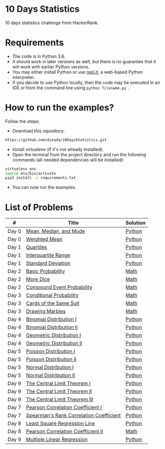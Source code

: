 # 10 Days Statistics 
10 days statistics challenge from HackerRank.

<h1>Requirements</h1>

* The code is in Python 3.6. 
* It should work in later versions as well, but there is no guarantee that it will work with earlier Python versions.
* You may either install Python or use <a href="repl.it">repl.it</a>, a web-based Python interpreter. 
* If you decide to use Python locally, then the code may be executed in an IDE or from the command line using ```python filename.py ```.

<h1>How to run the examples?</h1>

Follow the steps:

- Download this repository: 
 
 ```bash 
https://github.com/djeada/10DaysStatistics.git
```
 
- Install <i>virtualenv</i> (if it's not already installed).
- Open the terminal from the project directory and run the following commands (all needed dependencies will be installed):
 
```bash
virtualenv env
source env/bin/activate
pip3 install -r requirements.txt
```

- You can now run the examples.

<h1>List of Problems</h1>

<table>
    <thead>
        <tr>
            <th>#</th>
            <th>Title</th>
            <th>Solution</th>
        </tr>
    </thead>
    <tbody>
        <tr>
            <td>Day 0</td>
            <td><a href="https://www.hackerrank.com/challenges/s10-basic-statistics/problem">Mean, Median, and Mode
</a></td>
            <td><a href="https://github.com/djeada/10DaysStatistics/blob/master/src/day_0/mean_mode_median.py">Python</a></td>
        </tr>
        <tr>
            <td>Day 0</td>
            <td><a href="https://www.hackerrank.com/challenges/s10-weighted-mean" rel="nofollow">Weighted Mean</a></td>
            <td><a href="https://github.com/djeada/10DaysStatistics/blob/master/src/day_0/weighted_mean.py">Python</a></td>
        </tr>
        <tr>
            <td>Day 1</td>
            <td><a href="https://www.hackerrank.com/challenges/s10-quartiles" rel="nofollow">Quartiles</a></td>
            <td><a href="https://github.com/djeada/10DaysStatistics/blob/master/src/day_1/quartiles.py">Python</a></td>
        </tr>
        <tr>
            <td>Day 1</td>
            <td><a href="https://www.hackerrank.com/challenges/s10-interquartile-range/problem" rel="nofollow">Interquartile Range</a></td>
            <td><a href="https://github.com/djeada/10DaysStatistics/blob/master/src/day_1/interquartile_range.py">Python</a></td>
        </tr>
        <tr>
            <td>Day 1</td>
            <td><a href="https://www.hackerrank.com/challenges/s10-standard-deviation/problem" rel="nofollow">Standard Deviation</a></td>
            <td><a href="https://github.com/djeada/10DaysStatistics/blob/master/src/day_1/standard_deviation.py">Python</a></td>
        </tr>
        <tr>
            <td>Day 2</td>
            <td><a href="https://www.hackerrank.com/challenges/s10-mcq-1/problem" rel="nofollow">Basic Probability</a></td>
            <td><a href="https://github.com/djeada/10DaysStatistics/blob/master/src/day_2/basic_probability.pdf">Math</a></td>
        </tr>
        <tr>
            <td>Day 2</td>
            <td><a href="https://www.hackerrank.com/challenges/s10-mcq-2/problem" rel="nofollow">More Dice</a></td>
            <td><a href="https://github.com/djeada/10DaysStatistics/blob/master/src/day_2/more_dice.pdf">Math</a></td>
        </tr>
        <tr>
            <td>Day 2</td>
            <td><a href="https://www.hackerrank.com/challenges/s10-mcq-3/problem" rel="nofollow">Compound Event Probability</a></td>
            <td><a href="https://github.com/djeada/10DaysStatistics/blob/master/src/day_2/compound_event_probability.pdf">Math</a></td>
        </tr>
        <td>Day 3</td>
        <td><a href="https://www.hackerrank.com/challenges/s10-mcq-4/problem" rel="nofollow">Conditional Probability</a></td>
        <td><a href="https://github.com/djeada/10DaysStatistics/blob/master/src/day_3/conditional_probability.pdf">Math</a></td>
        </tr>
        <tr>
            <td>Day 3</td>
            <td><a href="https://www.hackerrank.com/challenges/s10-mcq-5/problem" rel="nofollow">Cards of the Same Suit</a></td>
            <td><a href="https://github.com/djeada/10DaysStatistics/blob/master/src/day_3/cards_of_the_same_suit%20.pdf">Math</a></td>
        </tr>
        <tr>
            <td>Day 3</td>
            <td><a href="https://www.hackerrank.com/challenges/s10-mcq-6/problem" rel="nofollow">Drawing Marbles</a></td>
            <td><a href="https://github.com/djeada/10DaysStatistics/blob/master/src/day_3/drawing_marbles.pdf">Math</a></td>
        </tr>
        <td>Day 4</td>
        <td><a href="https://www.hackerrank.com/challenges/s10-binomial-distribution-1/problem" rel="nofollow">Binomial Distribution I</a></td>
        <td><a href="https://github.com/djeada/10DaysStatistics/blob/master/src/day_4/binomial_distribution_i.py">Python</a></td>
        </tr>
        <td>Day 4</td>
        <td><a href="https://www.hackerrank.com/challenges/s10-binomial-distribution-2/problem" rel="nofollow">Binomial Distribution II</a></td>
        <td><a href="https://github.com/djeada/10DaysStatistics/blob/master/src/day_4/binomial_distribution_ii.py">Python</a></td>
        </tr>
        <tr>
            <td>Day 4</td>
            <td><a href="https://www.hackerrank.com/challenges/s10-geometric-distribution-1/problem" rel="nofollow">Geometric Distribution I</a></td>
            <td><a href="https://github.com/djeada/10DaysStatistics/blob/master/src/day_4/geometric_distribution_i.py">Python</a></td>
        </tr>
        <tr>
            <td>Day 4</td>
            <td><a href="https://www.hackerrank.com/challenges/s10-geometric-distribution-2/problem" rel="nofollow">Geometric Distribution II</a></td>
            <td><a href="https://github.com/djeada/10DaysStatistics/blob/master/src/day_4/geometric_distribution__ii.py">Python</a></td>
        </tr>
        <td>Day 5</td>
        <td><a href="https://www.hackerrank.com/challenges/s10-poisson-distribution-1/problem" rel="nofollow">Poisson Distribution I
</a></td>
        <td><a href="https://github.com/djeada/10DaysStatistics/blob/master/src/day_5/poisson_distribution_i.py">Python</a></td>
        </tr>
        <td>Day 5</td>
        <td><a href="https://www.hackerrank.com/challenges/s10-poisson-distribution-2/problem" rel="nofollow">Poisson Distribution II</a></td>
        <td><a href="https://github.com/djeada/10DaysStatistics/blob/master/src/day_5/poisson_distribution_ii.py">Python</a></td>
        </tr>
        <tr>
            <td>Day 5</td>
            <td><a href="https://www.hackerrank.com/challenges/s10-normal-distribution-1/problem" rel="nofollow">Normal Distribution I</a></td>
            <td><a href="https://github.com/djeada/10DaysStatistics/blob/master/src/day_5/normal_distribution_i.py">Python</a></td>
        </tr>
        <tr>
            <td>Day 5</td>
            <td><a href="https://www.hackerrank.com/challenges/s10-normal-distribution-2/problem" rel="nofollow">Normal Distribution II</a></td>
            <td><a href="https://github.com/djeada/10DaysStatistics/blob/master/src/day_5/normal_distribution_ii.py">Python</a></td>
        </tr>
        <td>Day 6</td>
        <td><a href="https://www.hackerrank.com/challenges/s10-the-central-limit-theorem-1/problem" rel="nofollow">The Central Limit Theorem I</a></td>
        <td><a href="https://github.com/djeada/10DaysStatistics/blob/master/src/day_6/central_limit_theorem_i.py">Python</a></td>
        </tr>
        <tr>
            <td>Day 6</td>
            <td><a href="https://www.hackerrank.com/challenges/s10-the-central-limit-theorem-2/problem" rel="nofollow">The Central Limit Theorem II</a></td>
            <td><a href="https://github.com/djeada/10DaysStatistics/blob/master/src/day_6/central_limit_theorem_ii.py">Python</a></td>
        </tr>
        <tr>
            <td>Day 6</td>
            <td><a href="https://www.hackerrank.com/challenges/s10-the-central-limit-theorem-3/problem" rel="nofollow">The Central Limit Theorem III</a></td>
            <td><a href="https://github.com/djeada/10DaysStatistics/blob/master/src/day_6/central_limit_theorem_iii.py">Python</a></td>
        </tr>
        <td>Day 7</td>
        <td><a href="https://www.hackerrank.com/challenges/s10-pearson-correlation-coefficient/problem" rel="nofollow">Pearson Correlation Coefficient I</a></td>
        <td><a href="https://github.com/djeada/10DaysStatistics/blob/master/src/day_7/pearson_correlation_coefficient_i.py">Python</a></td>
        </tr>
        <td>Day 7</td>
        <td><a href="https://www.hackerrank.com/challenges/s10-spearman-rank-correlation-coefficient/problem" rel="nofollow">Spearman's Rank Correlation Coefficient</a></td>
        <td><a href="https://github.com/djeada/10DaysStatistics/blob/master/src/day_7/spearmans_rank_correlation_coefficient.py">Python</a></td>
        </tr>
        <tr>
            <td>Day 8</td>
            <td><a href="https://www.hackerrank.com/challenges/s10-least-square-regression-line/problem" rel="nofollow">Least Square Regression Line</a></td>
            <td><a href="https://github.com/djeada/10DaysStatistics/blob/master/src/day_8/least_square_regression_line.py">Python</a></td>
        </tr>
        <tr>
            <td>Day 8</td>
            <td><a href="https://www.hackerrank.com/challenges/s10-mcq-7/problem" rel="nofollow">Pearson Correlation Coefficient II</a></td>
            <td><a href="https://github.com/djeada/10DaysStatistics/blob/master/src/day_8/pearson_correlation_coefficient_ii.pdf">Math</a></td>
        </tr>
        <tr>
            <td>Day 9</td>
            <td><a href="https://www.hackerrank.com/challenges/s10-multiple-linear-regression/problem" rel="nofollow">Multiple Linear Regression</a></td>
            <td><a href="https://github.com/djeada/10DaysStatistics/blob/master/src/day_9/multiple_linear_regression.py">Python</a></td>
        </tr>
    </tbody>
</table>
